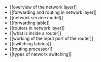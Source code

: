 - [[overview of the network layer]]
- [[forwarding and routing in network layer]]
- [[network service model]]
- [[forwarding table]]
- [[routers in network layer]]
- [[what is inside a router]]
- [[working of the input port of the router]]
- [[switching fabrics]]
- [[routing processor]]
- [[types of network switching]]
